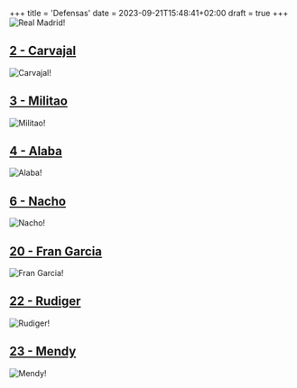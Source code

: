 +++
title = 'Defensas'
date = 2023-09-21T15:48:41+02:00
draft = true
+++
![Real Madrid!](https://www.realmadrid.com/StaticFiles/RealMadridResponsive/images/header_logo.svg)
## [2 - Carvajal](https://www.realmadrid.com/futbol/plantilla/daniel-carvajal-ramos) 
![Carvajal!](https://www.realmadrid.com/img/vertical_380px/carvajal_380x501_20230810054603.jpg)
## [3 - Militao](https://www.realmadrid.com/futbol/plantilla/eder-gabriel-militao)
![Militao!](https://www.realmadrid.com/img/vertical_380px/militao_380x501_20230810054609.jpg)
## [4 - Alaba](https://www.realmadrid.com/futbol/plantilla/david-alaba)
![Alaba!](https://www.realmadrid.com/img/vertical_380px/alaba_380x501_20230810054614.jpg)
## [6 - Nacho](https://www.realmadrid.com/futbol/plantilla/jose-ignacio-fernandez-iglesias)
![Nacho!](https://www.realmadrid.com/img/vertical_380px/nacho_380x501_20230810054604.jpg)
## [20 - Fran Garcia](https://www.realmadrid.com/futbol/plantilla/francisco-jose-garcia-torres)
![Fran Garcia!](https://www.realmadrid.com/img/vertical_380px/fran-garcia_380x501_20230810055117.jpg)
## [22 - Rudiger](https://www.realmadrid.com/futbol/plantilla/antonio-rudiger)
![Rudiger!](https://www.realmadrid.com/img/vertical_380px/rudiger_380x501_20230810055116.jpg)
## [23 - Mendy](https://www.realmadrid.com/futbol/plantilla/ferland-mendy)
![Mendy!](https://www.realmadrid.com/img/vertical_380px/mendy_380x501_20230810055114.jpg)



